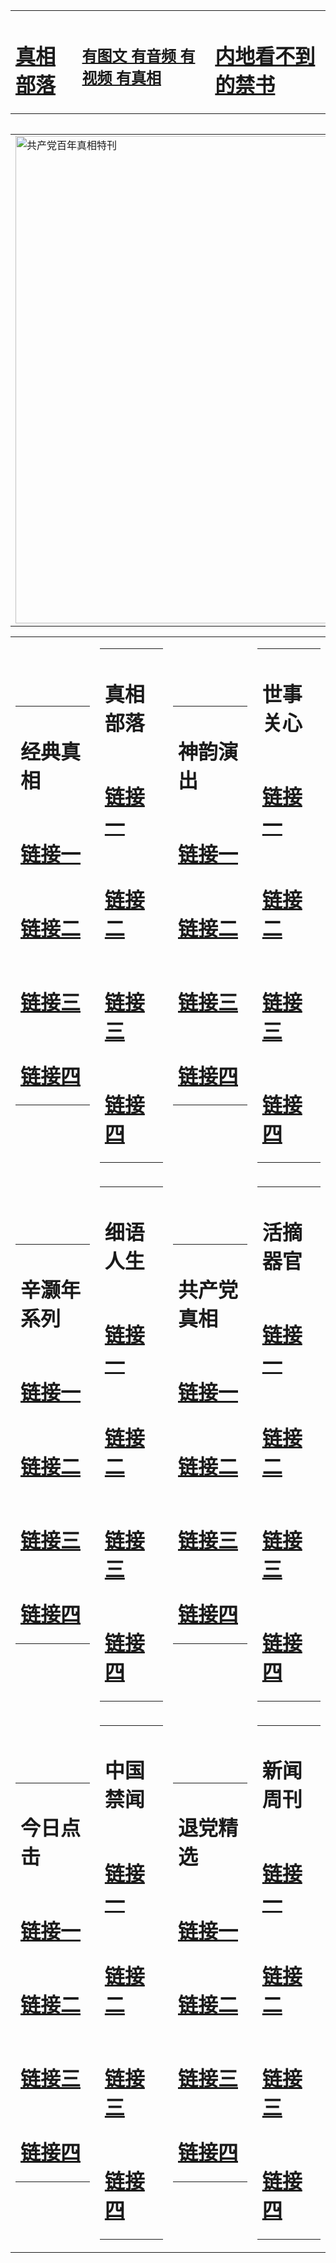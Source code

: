 <table><tr><td><H1><a href="http://t.cn/RXEOBPw">真相部落</a></H1></td><td><H2><a href="http://t.cn/RXHdZlZ">有图文 有音频 有视频 有真相</a></H2><td><H1><a href="http://t.cn/RXgStn7"> 内地看不到的禁书</a></H1></td></table><table><table><tr><td><a href="http://t.cn/RXgSNZV"><img src="http://5094.e12.wovensphere.com/zx/bngcd/gcdbnzx.jpg" width="780"  border="0" alt="共产党百年真相特刊"></a></td></tr></table><table><tr><td><table><tr><td ><h1>经典真相</h1></td></tr><tr><td><h1>  <a href="http://t.cn/RXEO1F9" target=_blank>链接一</a>  </h1></td></tr><tr><td><h1>  <a href="http://t.cn/RXgSo01" target=_blank>链接二</a>  </h1></td></tr><tr><td><h1>  <a href="http://po.st/Rp1WhH" target=_blank>链接三</a>  </h1></td></tr><tr><td><h1>  <a href="http://po.st/p2j2mS" target=_blank>链接四</a>  </h1></td></tr></table></td><td><table><tr><td ><h1>真相部落</h1></td></tr><tr><td><h1>  <a href="http://t.cn/RXgSKUQ" target=_blank>链接一</a>  </h1></td></tr><tr><td><h1>  <a href="http://t.cn/RXgSKUQ" target=_blank>链接二</a>  </h1></td></tr><tr><td><h1>  <a href="http://po.st/MPnksO" target=_blank>链接三</a>  </h1></td></tr><tr><td><h1>  <a href="http://po.st/e67rvL" target=_blank>链接四</a>  </h1></td></tr></table></td><td><table><tr><td ><h1>神韵演出</h1></td></tr><tr><td><h1>  <a href="http://t.cn/RXgSKE6" target=_blank>链接一</a>  </h1></td></tr><tr><td><h1>  <a href="http://t.cn/RXEOHFK" target=_blank>链接二</a>  </h1></td></tr><tr><td><h1>  <a href="http://t.cn/RXEOH3o" target=_blank>链接三</a>  </h1></td></tr><tr><td><h1>  <a href="http://po.st/Ao1eQO" target=_blank>链接四</a>  </h1></td></tr></table></td><td><table><tr><td ><h1>世事关心</h1></td></tr><tr><td><h1>  <a href="http://t.cn/RXgS9V3" target=_blank>链接一</a>  </h1></td></tr><tr><td><h1>  <a href="http://t.cn/RXHdUlq" target=_blank>链接二</a>  </h1></td></tr><tr><td><h1>  <a href="http://po.st/xO3a7c" target=_blank>链接三</a>  </h1></td></tr><tr><td><h1>  <a href="http://po.st/KXywGM" target=_blank>链接四</a>  </h1></td></tr></table></td></tr><tr><td><table><tr><td ><h1>辛灏年系列</h1></td></tr><tr><td><h1>  <a href="http://t.cn/RXgStTX" target=_blank>链接一</a>  </h1></td></tr><tr><td><h1>  <a href="http://t.cn/RXHdtbc" target=_blank>链接二</a>  </h1></td></tr><tr><td><h1>  <a href="http://po.st/GM4MP9" target=_blank>链接三</a>  </h1></td></tr><tr><td><h1>  <a href="http://po.st/Xj0o1p" target=_blank>链接四</a>  </h1></td></tr></table></td><td><table><tr><td ><h1>细语人生</h1></td></tr><tr><td><h1>  <a href="http://t.cn/RXgSC0L" target=_blank>链接一</a>  </h1></td></tr><tr><td><h1>  <a href="http://t.cn/RXgSClr" target=_blank>链接二</a>  </h1></td></tr><tr><td><h1>  <a href="http://t.cn/RXEO8dS" target=_blank>链接三</a>  </h1></td></tr><tr><td><h1>  <a href="http://po.st/8gnJ3T" target=_blank>链接四</a>  </h1></td></tr></table></td><td><table><tr><td ><h1>共产党真相</h1></td></tr><tr><td><h1>  <a href="http://t.cn/RXgSNZV" target=_blank>链接一</a>  </h1></td></tr><tr><td><h1>  <a href="http://t.cn/RXHd4rY" target=_blank>链接二</a>  </h1></td></tr><tr><td><h1>  <a href="http://t.cn/RXgSNq7" target=_blank>链接三</a>  </h1></td></tr><tr><td><h1>  <a href="http://po.st/CfdQRY" target=_blank>链接四</a>  </h1></td></tr></table></td><td><table><tr><td ><h1>活摘器官</h1></td></tr><tr><td><h1>  <a href="http://t.cn/RXEOEMR" target=_blank>链接一</a>  </h1></td></tr><tr><td><h1>  <a href="http://t.cn/RXgSNTK" target=_blank>链接二</a>  </h1></td></tr><tr><td><h1>  <a href="http://t.cn/RXHd22k" target=_blank>链接三</a>  </h1></td></tr><tr><td><h1>  <a href="http://po.st/nMMdai" target=_blank>链接四</a>  </h1></td></tr></table></td></tr><tr><td><table><tr><td ><h1>今日点击</h1></td></tr><tr><td><h1>  <a href="http://t.cn/RXEW7Bz" target=_blank>链接一</a>  </h1></td></tr><tr><td><h1>  <a href="http://t.cn/RXgSpby" target=_blank>链接二</a>  </h1></td></tr><tr><td><h1>  <a href="http://po.st/lk17vp" target=_blank>链接三</a>  </h1></td></tr><tr><td><h1>  <a href="http://po.st/LayFtd" target=_blank>链接四</a>  </h1></td></tr></table></td><td><table><tr><td ><h1>中国禁闻</h1></td></tr><tr><td><h1>  <a href="http://t.cn/RXgSayi" target=_blank>链接一</a>  </h1></td></tr><tr><td><h1>  <a href="http://t.cn/RXgSpRo" target=_blank>链接二</a>  </h1></td></tr><tr><td><h1>  <a href="http://po.st/1BCVeT" target=_blank>链接三</a>  </h1></td></tr><tr><td><h1>  <a href="http://po.st/VbMMZA" target=_blank>链接四</a>  </h1></td></tr></table></td><td><table><tr><td ><h1>退党精选</h1></td></tr><tr><td><h1>  <a href="http://t.cn/RXEWwUn" target=_blank>链接一</a>  </h1></td></tr><tr><td><h1>  <a href="http://t.cn/RXEOuZl" target=_blank>链接二</a>  </h1></td></tr><tr><td><h1>  <a href="http://po.st/QTehVI" target=_blank>链接三</a>  </h1></td></tr><tr><td><h1>  <a href="http://po.st/s3ebbm" target=_blank>链接四</a>  </h1></td></tr></table></td><td><table><tr><td ><h1>新闻周刊</h1></td></tr><tr><td><h1>  <a href="http://t.cn/RXgS0ER" target=_blank>链接一</a>  </h1></td></tr><tr><td><h1>  <a href="http://t.cn/RXEWtkj" target=_blank>链接二</a>  </h1></td></tr><tr><td><h1>  <a href="http://po.st/SZq157" target=_blank>链接三</a>  </h1></td></tr><tr><td><h1>  <a href="http://t.cn/RXEWc7h" target=_blank>链接四</a>  </h1></td></tr></table></td></tr></table>
